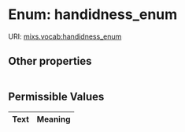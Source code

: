 
# Enum: handidness_enum




URI: [mixs.vocab:handidness_enum](https://w3id.org/mixs/vocab/handidness_enum)


## Other properties

|  |  |  |
| --- | --- | --- |

## Permissible Values

| Text | Meaning |
| :--- | --------: |


